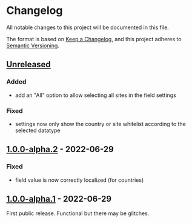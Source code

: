 # Changelog
All notable changes to this project will be documented in this file.

The format is based on [Keep a Changelog](https://keepachangelog.com/en/1.0.0/),
and this project adheres to [Semantic Versioning](https://semver.org/spec/v2.0.0.html).


## [Unreleased]
### Added
- add an "All" option to allow selecting all sites in the field settings
### Fixed
- settings now only show the country or site whitelist according to the selected
  datatype


## [1.0.0-alpha.2] - 2022-06-29
### Fixed
  - field value is now correctly localized (for countries)


## [1.0.0-alpha.1] - 2022-06-29
First public release. Functional but there may be glitches.


[Unreleased]: https://github.com/la-haute-societe/craft-locale-picker/compare/1.0.0-alpha.1...HEAD
[1.0.0-alpha.2]: https://github.com/la-haute-societe/craft-locale-picker/compare/1.0.0-alpha.1...1.0.0-alpha.2
[1.0.0-alpha.1]: https://github.com/la-haute-societe/craft-locale-picker/releases/tag/1.0.0-alpha.1
